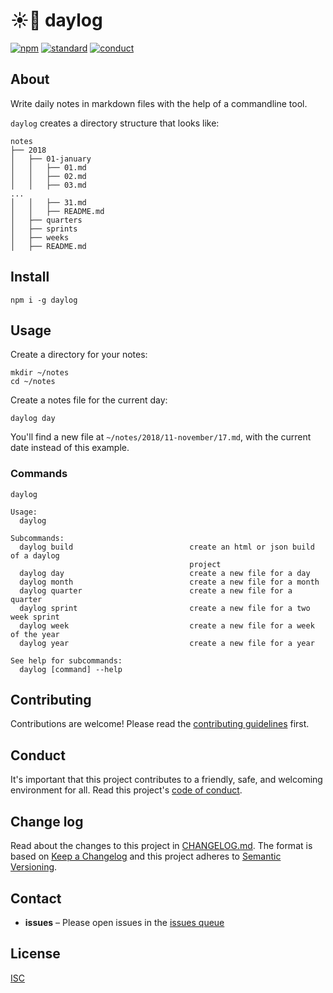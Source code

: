 # ☀️📝 daylog

[![npm][npm-image]][npm-url]
[![standard][standard-image]][standard-url]
[![conduct][conduct]][conduct-url]

[npm-image]: https://img.shields.io/npm/v/daylog.svg?style=flat-square
[npm-url]: https://www.npmjs.com/package/daylog
[standard-image]: https://img.shields.io/badge/code%20style-standard-brightgreen.svg?style=flat-square
[standard-url]: http://npm.im/standard
[conduct]: https://img.shields.io/badge/code%20of%20conduct-contributor%20covenant-green.svg?style=flat-square
[conduct-url]: CODE_OF_CONDUCT.md

## About

Write daily notes in markdown files with the help of a commandline tool.

`daylog` creates a directory structure that looks like:

```console
notes
├── 2018
│   ├── 01-january
│   │   ├── 01.md
│   │   ├── 02.md
│   │   ├── 03.md
...
│   │   ├── 31.md
│   │   ├── README.md
│   ├── quarters
│   ├── sprints
│   ├── weeks
│   ├── README.md
```

## Install

```console
npm i -g daylog
```

## Usage

Create a directory for your notes:

```console
mkdir ~/notes
cd ~/notes
```

Create a notes file for the current day:

```console
daylog day
```

You'll find a new file at `~/notes/2018/11-november/17.md`, with the current date instead of this example.

### Commands

```console
daylog 

Usage:
  daylog

Subcommands:
  daylog build                          create an html or json build of a daylog
                                        project
  daylog day                            create a new file for a day
  daylog month                          create a new file for a month
  daylog quarter                        create a new file for a quarter
  daylog sprint                         create a new file for a two week sprint
  daylog week                           create a new file for a week of the year
  daylog year                           create a new file for a year

See help for subcommands:
  daylog [command] --help
```

## Contributing

Contributions are welcome! Please read the [contributing guidelines](CONTRIBUTING.md) first.

## Conduct

It's important that this project contributes to a friendly, safe, and welcoming environment for all. Read this project's [code of conduct](CODE_OF_CONDUCT.md).

## Change log

Read about the changes to this project in [CHANGELOG.md](CHANGELOG.md). The format is based on [Keep a Changelog](http://keepachangelog.com/) and this project adheres to [Semantic Versioning](http://semver.org/).

## Contact

- **issues** – Please open issues in the [issues queue](https://github.com/daylog/daylog/issues)

## License

[ISC](LICENSE.md)
